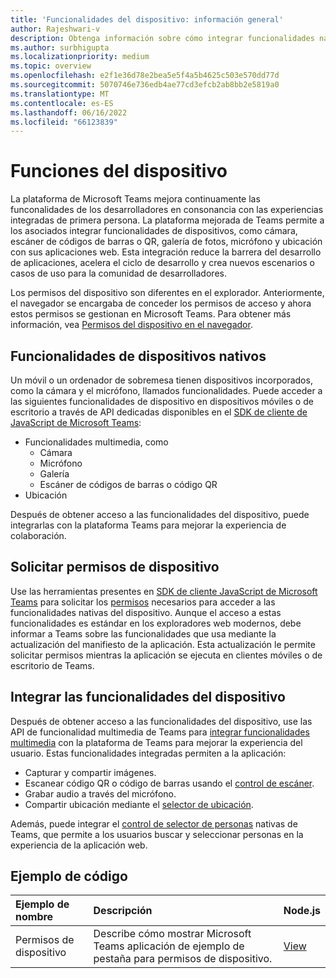 ```yaml
---
title: 'Funcionalidades del dispositivo: información general'
author: Rajeshwari-v
description: Obtenga información sobre cómo integrar funcionalidades nativas de dispositivos, como cámara, imagen, medio, micrófono, código QR y mucho más con Microsoft Teams aplicación.
ms.author: surbhigupta
ms.localizationpriority: medium
ms.topic: overview
ms.openlocfilehash: e2f1e36d78e2bea5e5f4a5b4625c503e570dd77d
ms.sourcegitcommit: 5070746e736edb4ae77cd3efcb2ab8bb2e5819a0
ms.translationtype: MT
ms.contentlocale: es-ES
ms.lasthandoff: 06/16/2022
ms.locfileid: "66123839"
---
```

# <a name="device-capabilities"></a>Funciones del dispositivo

La plataforma de Microsoft Teams mejora continuamente las funconalidades de los desarrolladores en consonancia con las experiencias integradas de primera persona. La plataforma mejorada de Teams permite a los asociados integrar funcionalidades de dispositivos, como cámara, escáner de códigos de barras o QR, galería de fotos, micrófono y ubicación con sus aplicaciones web. Esta integración reduce la barrera del desarrollo de aplicaciones, acelera el ciclo de desarrollo y crea nuevos escenarios o casos de uso para la comunidad de desarrolladores.

Los permisos del dispositivo son diferentes en el explorador. Anteriormente, el navegador se encargaba de conceder los permisos de acceso y ahora estos permisos se gestionan en Microsoft Teams. Para obtener más información, vea [Permisos del dispositivo en el navegador](browser-device-permissions.md).

## <a name="native-device-capabilities"></a>Funcionalidades de dispositivos nativos

Un móvil o un ordenador de sobremesa tienen dispositivos incorporados, como la cámara y el micrófono, llamados funcionalidades. Puede acceder a las siguientes funcionalidades de dispositivo en dispositivos móviles o de escritorio a través de API dedicadas disponibles en el [SDK de cliente de JavaScript de Microsoft Teams](/javascript/api/overview/msteams-client?view=msteams-client-js-latest&preserve-view=true):

* Funcionalidades multimedia, como
  * Cámara
  * Micrófono
  * Galería
  * Escáner de códigos de barras o código QR
* Ubicación

Después de obtener acceso a las funcionalidades del dispositivo, puede integrarlas con la plataforma Teams para mejorar la experiencia de colaboración.

## <a name="request-device-permissions"></a>Solicitar permisos de dispositivo

Use las herramientas presentes en [SDK de cliente JavaScript de Microsoft Teams](/javascript/api/overview/msteams-client?view=msteams-client-js-latest&preserve-view=true) para solicitar los [permisos](native-device-permissions.md) necesarios para acceder a las funcionalidades nativas del dispositivo. Aunque el acceso a estas funcionalidades es estándar en los exploradores web modernos, debe informar a Teams sobre las funcionalidades que usa mediante la actualización del manifiesto de la aplicación. Esta actualización le permite solicitar permisos mientras la aplicación se ejecuta en clientes móviles o de escritorio de Teams.

## <a name="integrate-device-capabilities"></a>Integrar las funcionalidades del dispositivo

Después de obtener acceso a las funcionalidades del dispositivo, use las API de funcionalidad multimedia de Teams para [integrar funcionalidades multimedia](mobile-camera-image-permissions.md) con la plataforma de Teams para mejorar la experiencia del usuario. Estas funcionalidades integradas permiten a la aplicación:

* Capturar y compartir imágenes.
* Escanear código QR o código de barras usando el [control de escáner](qr-barcode-scanner-capability.md).
* Grabar audio a través del micrófono.
* Compartir ubicación mediante el [selector de ubicación](location-capability.md).

Además, puede integrar el [control de selector de personas](people-picker-capability.md) nativas de Teams, que permite a los usuarios buscar y seleccionar personas en la experiencia de la aplicación web.

## <a name="code-sample"></a>Ejemplo de código

| Ejemplo de nombre           | Descripción | Node.js    |
|:---------------------|:--------------|:---------|
|Permisos de dispositivo | Describe cómo mostrar Microsoft Teams aplicación de ejemplo de pestaña para permisos de dispositivo. |[View](<https://github.com/OfficeDev/Microsoft-Teams-Samples/tree/main/samples/tab-device-permissions/nodejs>)|
